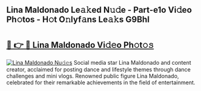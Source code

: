 ## Lina Maldonado Le𝚊𝚔ed N𝚞𝚍e - Part-e1o Vi𝚍eo Ph𝚘tos - H𝚘t O𝚗lyf𝚊ns Le𝚊𝚔s G9Bhl

# <h2><a href="http://hf63v5.feru.top/?c=Lina+Maldonado">🔗 👉 🔴 Lina Maldonado Vi𝚍𝚎o Ph𝚘t𝚘𝚜</a></h2>

[![Lina Maldonado Nu𝚍𝚎s](https://i.imgur.com/0TWrTi3.gif)](http://hf63v5.feru.top/?c=Lina+Maldonado)
Social media star Lina Maldonado and content creator, acclaimed for posting dance and lifestyle themes through dance challenges and mini vlogs. Renowned public figure Lina Maldonado, celebrated for their remarkable achievements in the field of entertainment. 
